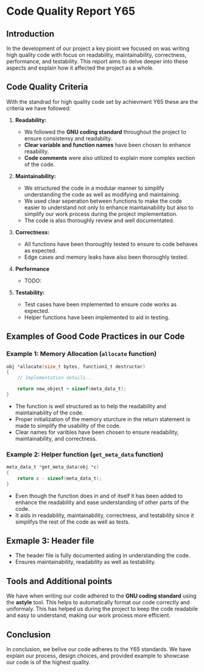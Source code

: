 # Code Quality Report Y65


<!--
####Tankar/frågor/TODO:
- code example up to date?
- ett till code example?
- prestanda
-->


## Introduction

In the development of our project a key pioint we focused on was writing high quality code with focus on readability, maintainability, correctness, performance, and testability. This report aims to delve deeper into these aspects and explain how it affected the project as a whole.

## Code Quality Criteria
With the standrad for high quality code set by achievment Y65 these are the criteria we have followed:
1. **Readability:**
   - We followed the **GNU coding standard** throughout the project to ensure consistensy and readabilty.
   - **Clear variable and function names** have been chosen to enhance reaability.
   - **Code comments** were also utilized to explain more complex section of the code.

2. **Maintainability:**
   - We structured the code in a modular manner to simplify understanding the code as well as modifying and maintaining.
   - We used clear seperation between functions to make the code easier to understand not only to enhance maintainability but also to simplify our work process during the project implementation.
   - The code is also thoroughly review and well documentated.

3. **Correctness:**
   - All functions have been thoroughly tested to ensure to code behaves as expected.
   - Edge cases and memory leaks have also been thoroughly tested.

4. **Performance**
   - TODO:

5. **Testability:**
   - Test cases have been implemented to ensure code works as expected.
   - Helper functions have been implemented to aid in testing.


## Examples of Good Code Practices in our Code

### Example 1: Memory Allocation (`allocate` function)
```c
obj *allocate(size_t bytes, function1_t destructor)
{
    // Implementation details...

    return new_object + sizeof(meta_data_t);
}
```

- The function is well structured as to help the readability and maintainability of the code.
- Proper initialization of the memory sturcture in the return statement is made to simplify the usability of the code.
- Clear names for varibles have been chosen to ensure readability, maintainability, and correctness.

### Example 2: Helper function (`get_meta_data` function)
```c
meta_data_t *get_meta_data(obj *c)
{
    return c - sizeof(meta_data_t);
}
```
- Even though the function does in and of itself it has been added to enhance the readability and ease understanding of other parts of the code.
- It aids in readability, maintainability, correctness, and testability since it simplifys the rest of the code as well as tests.

## Exmaple 3: Header file
- The header file is fully documented aiding in understanding the code.
- Ensures maintainability, readability as well as testability.


## Tools and Additional points
We have when writing our code adhered to the **GNU coding standard** using the **astyle** tool. This helps to automatically format our code correctly and uniformaly. This has helped us during the project to keep the code readabile and easy to understand, making our work process more efficient.

## Conclusion
In conclusion, we belive our code adheres to the Y65 standards. We have explain our process, design choices, and provided example to showcase our code is of the highest quality.